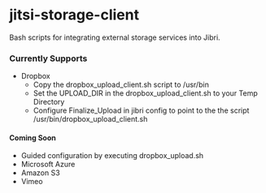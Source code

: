 # jitsi-storage-client
Bash scripts for integrating external storage services into Jibri.

### Currently Supports ###
* Dropbox
  * Copy the dropbox_upload_client.sh script to /usr/bin
  * Set the UPLOAD_DIR in the dropbox_upload_client.sh to your Temp Directory
  * Configure Finalize_Upload in jibri config to point to the the script /usr/bin/dropbox_upload_client.sh

#### Coming Soon ####
* Guided configuration by executing dropbox_upload.sh
* Microsoft Azure
* Amazon S3
* Vimeo

